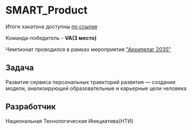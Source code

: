 # SMART_Product
Итоги хакатона доступны [по ссылке](https://online.innoagency.ru/datascience/)

Команда-победитель - **VA(3 место)**

Чемпионат проводился в рамках мероприятия ["Архипелаг 2035"](https://ai.leader-id.ru/)

## Задача
Развитие сервиса персональных траекторий развития — создание модели, анализирующей образовательные и карьерные цели человека
## Разработчик
Национальная Технологическая Инициатива(НТИ)
